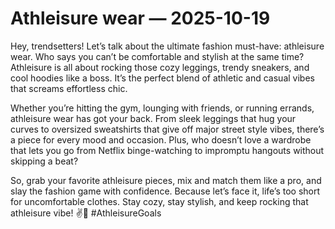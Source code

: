 # Athleisure wear — 2025-10-19

Hey, trendsetters! Let’s talk about the ultimate fashion must-have: athleisure wear. Who says you can’t be comfortable and stylish at the same time? Athleisure is all about rocking those cozy leggings, trendy sneakers, and cool hoodies like a boss. It’s the perfect blend of athletic and casual vibes that screams effortless chic.

Whether you’re hitting the gym, lounging with friends, or running errands, athleisure wear has got your back. From sleek leggings that hug your curves to oversized sweatshirts that give off major street style vibes, there’s a piece for every mood and occasion. Plus, who doesn’t love a wardrobe that lets you go from Netflix binge-watching to impromptu hangouts without skipping a beat?

So, grab your favorite athleisure pieces, mix and match them like a pro, and slay the fashion game with confidence. Because let’s face it, life’s too short for uncomfortable clothes. Stay cozy, stay stylish, and keep rocking that athleisure vibe! ✌️💖 #AthleisureGoals